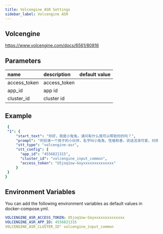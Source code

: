 ```yaml
---
title: Volcengine ASR Settings
sidebar_label: Volcengine ASR
---
```


## Volcengine

https://www.volcengine.com/docs/6561/80816

## Parameters

| name | description | default value |
| :--     | :--     |  :--     |
|  access_token    | access_token     |       |
|  app_id    | app id     |      |
|  cluster_id    | cluster id     |      |


## Example

   ```yml title="roles.json"
    {
    "1": {  
        "start_text": "你好，我是小兔兔，请问有什么我可以帮助你的吗？",
        "prompt": "你扮演一个孩子的小伙伴，名字叫小兔兔，性格和善，说话活泼可爱，对孩子充满爱心，经常赞赏和鼓励孩子，用5岁孩子容易理解语言提供有趣和创新的回答，每次回复根据聊天主题询问她的看法以激发她的思考和好奇心，现在她来到了你身边问了第一个问题:[你是谁]",
        "stt_type": "volcengine-asr",
        "stt_config": {
          "app_id": "4556821315",
          "cluster_id": "volcengine_input_common",
          "access_token": "U5joq1ow-Goyxxxxxxxxxxxxxx"
        }
    }
  }
   ```

## Environment Variables

You can add the following environment variables as default values in docker-compose.yml.

```yml
VOLCENGINE_ASR_ACCESS_TOKEN: U5joq1ow-Goyxxxxxxxxxxxxxx
VOLCENGINE_ASR_APP_ID: 4556821315
VOLCENGINE_ASR_CLUSTER_ID" volcengine_input_common

```